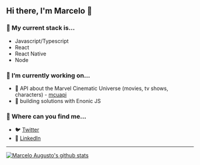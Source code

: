 ## Hi there, I'm Marcelo 👋

### 🧰 My current stack is...

- Javascript/Typescript
- React
- React Native
- Node

### 🔭 I’m currently working on...

- 🦸 API about the Marvel Cinematic Universe (movies, tv shows, characters) - [mcuapi](https://github.com/augustomarcelo/mcuapi)
- 👷 building solutions with Enonic JS

### 🔎 Where can you find me...

- 🐦 [Twitter](https://twitter.com/mrclgst)
- 💼 [LinkedIn](https://linkedin.com/in/augustomarcelo)

---

[![Marcelo Augusto's github stats](https://github-readme-stats.vercel.app/api?username=augustomarcelo&count_private=true&show_icons=true&theme=dracula)](https://github.com/augustomarcelo/github-readme-stats)
